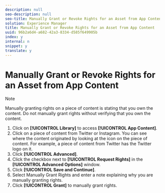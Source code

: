 ```yaml
---
description: null
seo-description: null
seo-title: Manually Grant or Revoke Rights for an Asset from App Content
solution: Experience Manager
title: Manually Grant or Revoke Rights for an Asset from App Content
uuid: 96b2a6d4-a682-42a3-8334-d585f649905b
index: y
internal: n
snippet: y
translate: y
---
```


# Manually Grant or Revoke Rights for an Asset from App Content


>[!NOTE]
>
>Manually granting rights on a piece of content is stating that you own the content. Do not manually grant rights without verifying that you own the content.


1. Click on **[!UICONTROL  Library]** to access **[!UICONTROL  App Content]**.
1. Click on a piece of content from Twitter or Instagram. You can see where the content originated by looking at the icon on the piece of content. For example, a piece of content from Twitter has the Twitter logo on it.
1. Click **[!UICONTROL  Advanced]**.
1. Click the checkbox next to **[!UICONTROL  Request Rights]** in the **[!UICONTROL  Advanced Options]** window.
1. Click **[!UICONTROL  Save and Continue]**.
1. Select Manually Grant Rights and enter a note explaining why you are manually granting rights.
1. Click **[!UICONTROL  Grant]** to manually grant rights.
